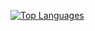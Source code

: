[![Top Languages](https://github-readme-stats.vercel.app/api/top-langs/?username=nutusSar&layout=compact)](https://github.com/yourusername/github-readme-stats)


